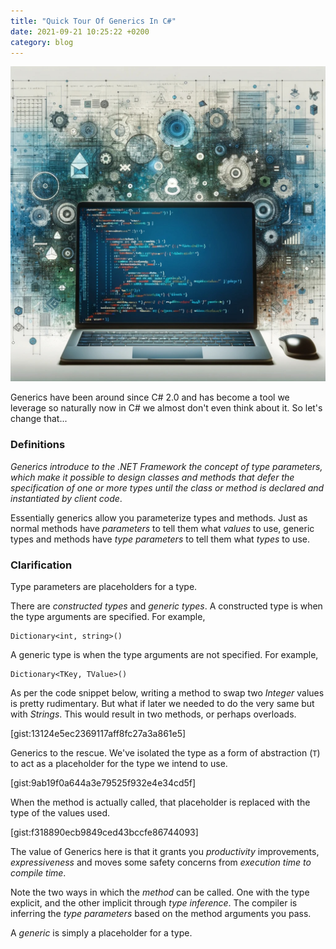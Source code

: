 ```yaml
---
title: "Quick Tour Of Generics In C#"
date: 2021-09-21 10:25:22 +0200
category: blog 
---
```


![Generics](/images/csharp.jpg) 

Generics have been around since C# 2.0 and has become a tool we leverage so naturally now in C# we almost don't even think about it. So let's change that...

### Definitions

_Generics introduce to the .NET Framework the concept of type parameters, which make it possible to design classes and methods that defer the specification of one or more types until the class or method is declared and instantiated by client code_.

Essentially generics allow you parameterize types and methods. Just as normal methods have _parameters_ to tell them what _values_ to use, generic types and methods have _type parameters_ to tell them what _types_ to use.

### Clarification

Type parameters are placeholders for a type.

There are _constructed types_ and _generic types_.
A constructed type is when the type arguments are specified. For example,

```
Dictionary<int, string>()
```

A generic type is when the type arguments are not specified. For example,

```
Dictionary<TKey, TValue>()
```

As per the code snippet below, writing a method to swap two _Integer_ values is pretty rudimentary. But what if later we needed to do the very same but with _Strings_. This would result in two methods, or perhaps overloads.

[gist:13124e5ec2369117aff8fc27a3a861e5]

Generics to the rescue. We've isolated the type as a form of abstraction (`T`) to act as a placeholder for the type we intend to use.

[gist:9ab19f0a644a3e79525f932e4e34cd5f]

When the method is actually called, that placeholder is replaced with the type of the values used.

[gist:f318890ecb9849ced43bccfe86744093]

The value of Generics here is that it grants you _productivity_ improvements, _expressiveness_ and moves some safety concerns from _execution time to compile time_.

Note the two ways in which the _method_ can be called. One with the type explicit, and the other implicit through _type inference_. The compiler is inferring the _type parameters_ based on the method arguments you pass.

A _generic_ is simply a placeholder for a type.
